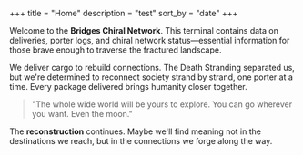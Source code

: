 +++
title = "Home"
description = "test"
sort_by = "date"
+++

Welcome to the **Bridges Chiral Network**. This terminal contains data on deliveries, porter logs, and chiral network status—essential information for those brave enough to traverse the fractured landscape.

We deliver cargo to rebuild connections. The Death Stranding separated us, but we're determined to reconnect society strand by strand, one porter at a time. Every package delivered brings humanity closer together.

> "The whole wide world will be yours to explore. You can go wherever you want. Even the moon."

The **reconstruction** continues. Maybe we'll find meaning not in the destinations we reach, but in the connections we forge along the way.